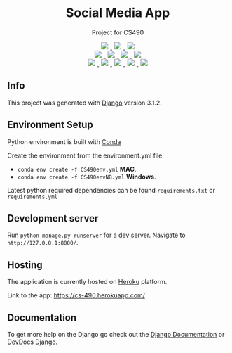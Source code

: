 <h1 align="center">
  Social Media App
</h1>
<p align='center'>
  Project for CS490
</p>
<div align='center'>
  <a href="https://github.com/Luna426">
    <img style='padding:0 5px 0 5px' src='https://img.shields.io/badge/Front-Yelitza-9cf'> 
  </a>
  <a href="https://github.com/moesaifan99">
    <img style='padding:0 5px 0 5px' src='https://img.shields.io/badge/Middle-Moe-yellow'>
  </a>
  <a href="https://github.com/gajeraYash">
    <img style='padding:0 5px 0 5px' src='https://img.shields.io/badge/Back-Yash-red'>
  </a>
</div>
<div align='center'>
  <a href="https://www.heroku.com/">
    <img style='padding:0 5px 0 5px' src='https://img.shields.io/badge/heroku-deployed-green'> 
  </a>
  <a href="https://cs-490.herokuapp.com/">
    <img style='padding:0 5px 0 5px' src='https://badgen.net/uptime-robot/status/m786106082-0afa007942fb6755090e7e9d'>
  </a>
  <a href="https://cs-490.herokuapp.com/">
    <img style='padding:0 5px 0 5px' src='https://badgen.net/uptime-robot/day/m786106082-0afa007942fb6755090e7e9d'>
  </a>
  <a href="https://cs-490.herokuapp.com/">
    <img style='padding:0 5px 0 5px' src='https://badgen.net/uptime-robot/response/m786106082-0afa007942fb6755090e7e9d'>
  </a>
</div>
<div align='center'>
  <a href="https://github.com/gajeraYash/app-cs490">
    <img style='padding:0 5px 0 5px' src='https://badgen.net/github/commits/gajeraYash/app-cs490'> 
  </a>
  <a href="https://github.com/gajeraYash/app-cs490">
    <img style='padding:0 5px 0 5px' src='https://badgen.net/github/last-commit/gajeraYash/app-cs490'>
  </a>
  <a href="https://github.com/gajeraYash/app-cs490">
    <img style='padding:0 5px 0 5px' src='https://badgen.net/github/issues/gajeraYash/app-cs490'>
  </a>
  <a href="https://github.com/gajeraYash/app-cs490">
    <img style='padding:0 5px 0 5px' src='https://badgen.net/github/open-issues/gajeraYash/app-cs490'>
  </a>
  <a href="https://github.com/gajeraYash/app-cs490">
    <img style='padding:0 5px 0 5px' src='https://badgen.net/github/closed-issues/gajeraYash/app-cs490'>
  </a>
</div>
  
## Info

This project was generated with [Django](https://www.djangoproject.com/) version 3.1.2.

## Environment Setup

Python environment is built with [Conda](https://www.anaconda.com/)

Create the environment from the environment.yml file:
- `conda env create -f CS490env.yml` **MAC**.
- `conda env create -f CS490envNB.yml` **Windows**.

Latest python required dependencies can be found `requirements.txt` or `requirements.yml`

## Development server

Run `python manage.py runserver` for a dev server. Navigate to `http://127.0.0.1:8000/`.


## Hosting

The application is currently hosted on [Heroku](https://www.heroku.com/) platform.

Link to the app: https://cs-490.herokuapp.com/

## Documentation

To get more help on the Django go check out the [Django Documentation](https://docs.djangoproject.com/en/3.1/) or [DevDocs Django](https://devdocs.io/django~3.0/).
